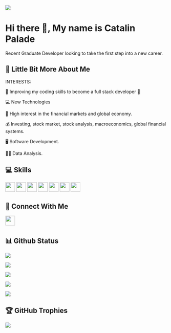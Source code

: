 <p><img src="https://visitcount.itsvg.in/api?id=Patalin&label=Profile%20Views&color=12&icon=5&pretty=true"><p>

# Hi there 👋, My name is Catalin Palade

Recent Graduate Developer looking to take the first step into a new career.

## 💫 Little Bit More About Me

INTERESTS:
<p> 🤩 Improving my coding skills to become a full stack developer 🤩 </p>
<p> 💻 New Technologies </p>
<p> 💸 High interest in the financial markets and global economy. </p>
<p> 💰 Investing, stock market, stock analysis, macroeconomics, global financial systems. </p>
<p> 🖥 Software Development.</p>
<p> 👨‍🏫 Data Analysis.</p>
 

## 💻 Skills
<p>
<img src="https://img.shields.io/badge/python-3670A0?style=for-the-badge&logo=python&logoColor=ffdd54" style="margin-bottom: 4px;" height="30px">
<img src="https://img.shields.io/badge/javascript-%23323330.svg?style=for-the-badge&logo=javascript&logoColor=%23F7DF1E" style="margin-bottom: 4px;" height="30px">
<img src="https://img.shields.io/badge/html5-%23E34F26.svg?style=for-the-badge&logo=html5&logoColor=white" style="margin-bottom: 4px;" height="30px">
<img src="https://img.shields.io/badge/css3-%231572B6.svg?style=for-the-badge&logo=css3&logoColor=white" style="margin-bottom: 4px;" height="30px">
<img src="https://img.shields.io/badge/bootstrap-%23563D7C.svg?style=for-the-badge&logo=bootstrap&logoColor=white" style="margin-bottom: 4px;" height="30px">
<img src="https://img.shields.io/badge/flask-%23000.svg?style=for-the-badge&logo=flask&logoColor=white" style="margin-bottom: 4px;" height="30px">
<img src="https://img.shields.io/badge/git-%23F05033.svg?style=for-the-badge&logo=git&logoColor=white" style="margin-bottom: 4px;" height="30px">
</p>

## 👥 Connect With Me
<p>
<a href="https://www.instagram.com/Patalin.py"><img src="https://img.shields.io/badge/Instagram-%23E4405F.svg?style=for-the-badge&logo=Instagram&logoColor=white" style="margin-bottom: 4px;" height="30px" target="_blank"></a>
</p>


## 📊 Github Status

<p><img src="https://activity-graph.herokuapp.com/graph?username=Patalin"><p>

<p><img src="https://github-readme-stats.vercel.app/api?username=Patalin&show_icons=true"><p>

<p><img src="https://github-readme-stats.vercel.app/api/top-langs/?username=Patalin&layout=compact"><p>

<p><img src="https://metrics.lecoq.io/Patalin"><p>

<p><img src="https://github-readme-streak-stats.herokuapp.com/?user=Patalin"><p>


 
 
 ## 🏆 GitHub Trophies

<p><img src="https://github-profile-trophy.vercel.app/?username=Patalin">
</p>
